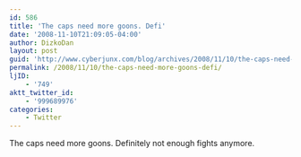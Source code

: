 ```yaml
---
id: 586
title: 'The caps need more goons. Defi'
date: '2008-11-10T21:09:05-04:00'
author: DizkoDan
layout: post
guid: 'http://www.cyberjunx.com/blog/archives/2008/11/10/the-caps-need-more-goons-defi/'
permalink: /2008/11/10/the-caps-need-more-goons-defi/
ljID:
    - '749'
aktt_twitter_id:
    - '999689976'
categories:
    - Twitter
---
```


The caps need more goons. Definitely not enough fights anymore.